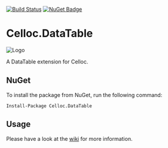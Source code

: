 [![Build Status](https://travis-ci.org/sduplooy/Celloc.DataTable.svg?branch=master)](https://travis-ci.org/sduplooy/Celloc.DataTable)
[![NuGet Badge](https://buildstats.info/nuget/Celloc.DataTable)](https://www.nuget.org/packages/Celloc.DataTable/)

# Celloc.DataTable
![Logo](https://raw.githubusercontent.com/wiki/sduplooy/Celloc/images/186401-64.png)

A DataTable extension for Celloc.

## NuGet
To install the package from NuGet, run the following command:

`Install-Package Celloc.DataTable`

## Usage

Please have a look at the [wiki](https://github.com/sduplooy/Celloc.DataTable/wiki) for more information.
